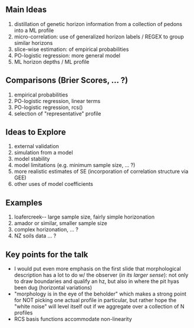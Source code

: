 ## Main Ideas
1. distillation of genetic horizon information from a collection of pedons into a ML profile
2. micro-correlation: use of generalized horizon labels / REGEX to group similar horizons
3. slice-wise estimation: of empirical probabilities
4. PO-logistic regression: more general model
5. ML horizon depths / ML profile

## Comparisons (Brier Scores, ... ?)
1. empirical probabilities
2. PO-logistic regression, linear terms
3. PO-logistic regression, rcs()
4. selection of "representative" profile

## Ideas to Explore
1. external validation
2. simulation from a model
3. model stability
4. model limitations (e.g. minimum sample size, ... ?)
5. more realistic estimates of SE (incorporation of correlation structure via GEE)
6. other uses of model coefficients

## Examples
1. loafercreek-- large sample size, fairly simple horizonation
2. amador or similar, smaller sample size
3. complex horizonation, ... ?
4. NZ soils data ... ?


## Key points for the talk

  - I would put even more emphasis on the first slide that morphological description has a lot to do w/ the observer (*in its larger sense*): not only to draw boundaries and qualify an hz, but also in where the pit hyas been dug (horizontal variations)
  - "morphology is in the eye of the beholder" which makes a strong point for NOT picking one actual profile in particular, but rather hope the "white noise" will level itself out if we aggregate over a collection of N profiles
  - RCS basis functions accommodate non-linearity